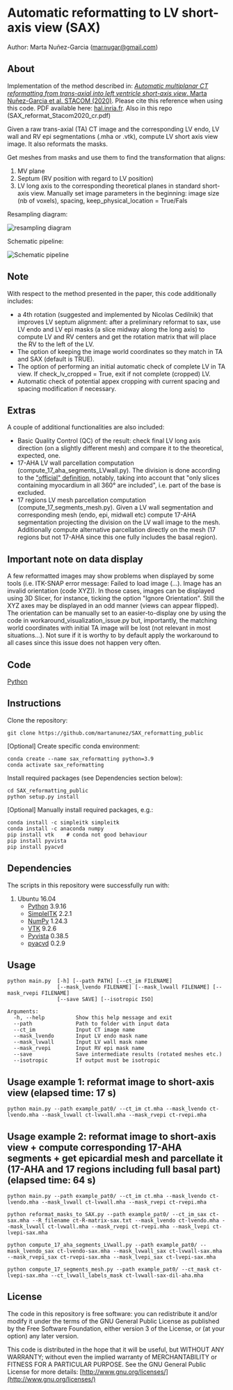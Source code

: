 # Automatic reformatting to LV short-axis view (SAX)
Author: Marta Nuñez-Garcia (marnugar@gmail.com)

## About
Implementation of the method described in:
[*Automatic multiplanar CT reformatting from trans-axial into left ventricle short-axis view*. Marta Nuñez-Garcia et al. STACOM (2020)](https://link.springer.com/chapter/10.1007/978-3-030-68107-4_2). Please cite this reference when using this code. PDF available here: [hal.inria.fr](https://www.google.com/url?sa=t&rct=j&q=&esrc=s&source=web&cd=&cad=rja&uact=8&ved=2ahUKEwjM2O2xqaz1AhUP2BQKHR95AyIQFnoECAsQAQ&url=https%3A%2F%2Fhal.inria.fr%2Fhal-02961500%2Fdocument&usg=AOvVaw2t4ZjZm5ZgfdZa1cxhlp8w). Also in this repo (SAX_reformat_Stacom2020_cr.pdf)

Given a raw trans-axial (TA) CT image and the corresponding LV endo, LV wall and RV epi segmentations (.mha or .vtk), compute LV short axis view image. It also reformats the masks.

Get meshes from masks and use them to find the transformation that aligns:
  1. MV plane
  2. Septum (RV position with regard to LV position)
  3. LV long axis
to the corresponding theoretical planes in standard short-axis view.
Manually set image parameters in the beginning: image size (nb of voxels), spacing, keep_physical_location = True/Fals

Resampling diagram:

![resampling diagram](https://github.com/martanunez/SAX_reformatting_public/blob/main/diagram_resampling.png)

Schematic pipeline:

![Schematic pipeline](https://github.com/martanunez/SAX_reformatting_public/blob/main/schematic_pipeline.png)

## Note
With respect to the method presented in the paper, this code additionally includes:
  - a 4th rotation (suggested and implemented by Nicolas Cedilnik) that improves LV septum alignment: after a  preliminary reformat to sax, use LV endo and LV epi masks (a slice midway along the long axis) to compute LV and RV centers and get the rotation matrix that will place the RV to the left of the LV.
  - The option of keeping the image world coordinates so they match in TA and SAX (default is TRUE).
  - The option of performing an initial automatic check of complete LV in TA view. If check_lv_cropped = True, exit if not complete (cropped) LV. 
  - Automatic check of potential appex cropping with current spacing and spacing modification if necessary.

## Extras
A couple of additional functionalities are also included:
- Basic Quality Control (QC) of the result: check final LV long axis direction (on a slightly different mesh) and compare it to the theoretical, expected, one.
- 17-AHA LV wall parcellation computation (compute_17_aha_segments_LVwall.py). The division is done according to the ["official" definition](https://www.pmod.com/files/download/v34/doc/pcardp/3615.htm), notably, taking into account that "only slices containing myocardium in all 360° are included", i.e. part of the base is excluded.  
- 17 regions LV mesh parcellation computation (compute_17_segments_mesh.py). Given a LV wall segmentation and corresponding mesh (endo, epi, midwall etc) compute 17-AHA segmentation projecting the division on the LV wall image to the mesh. Additionally compute alternative parcellation directly on the mesh (17 regions but not 17-AHA since this one fully includes the basal region).

## Important note on data display
A few reformatted images may show problems when displayed by some tools (i.e. ITK-SNAP error message: Failed to load image (...). Image has an invalid orientation (code XYZ)).
In those cases, images can be displayed using 3D Slicer, for instance, ticking the option "Ignore Orientation". Still the XYZ axes may be displayed in an odd manner (views can appear flipped). The orientation can be manually set to an easier-to-display one by using the code in workaround_visualization_issue.py but, importantly, the matching world coordinates with initial TA image will be lost (not relevant in most situations...).
Not sure if it is worthy to by default apply the workaround to all cases since this issue does not happen very often.



## Code
[Python](https://www.python.org/)


## Instructions
Clone the repository:
```
git clone https://github.com/martanunez/SAX_reformatting_public
```
[Optional] Create specific conda environment:
```
conda create --name sax_reformatting python=3.9
conda activate sax_reformatting
```
Install required packages (see Dependencies section below):
```
cd SAX_reformatting_public
python setup.py install
```
[Optional] Manually install required packages, e.g.:

```
conda install -c simpleitk simpleitk
conda install -c anaconda numpy
pip install vtk    # conda not good behaviour
pip install pyvista
pip install pyacvd
```

## Dependencies
The scripts in this repository were successfully run with:
1. Ubuntu 16.04
    - [Python](https://www.python.org/) 3.9.16
    - [SimpleITK](https://simpleitk.readthedocs.io/en/master/) 2.2.1
    - [NumPy](https://numpy.org/) 1.24.3
    - [VTK](https://vtk.org/) 9.2.6
    - [Pyvista](https://docs.pyvista.org/version/stable/) 0.38.5
    - [pyacvd](https://pypi.org/project/pyacvd/) 0.2.9



## Usage
```
python main.py  [-h] [--path PATH] [--ct_im FILENAME] 
                [--mask_lvendo FILENAME] [--mask_lvwall FILENAME] [--mask_rvepi FILENAME] 
                [--save SAVE] [--isotropic ISO]

Arguments:
  -h, --help          Show this help message and exit
  --path              Path to folder with input data
  --ct_im             Input CT image name
  --mask_lvendo       Input LV endo mask name
  --mask_lvwall       Input LV wall mask name
  --mask_rvepi        Input RV epi mask name
  --save              Save intermediate results (rotated meshes etc.)
  --isotropic         If output must be isotropic
```

## Usage example 1: reformat image to short-axis view (elapsed time: 17 s)
```
python main.py --path example_pat0/ --ct_im ct.mha --mask_lvendo ct-lvendo.mha --mask_lvwall ct-lvwall.mha --mask_rvepi ct-rvepi.mha
```

## Usage example 2: reformat image to short-axis view + compute corresponding 17-AHA segments + get epicardial mesh and parcellate it (17-AHA and 17 regions including full basal part)(elapsed time: 64 s)
```
python main.py --path example_pat0/ --ct_im ct.mha --mask_lvendo ct-lvendo.mha --mask_lvwall ct-lvwall.mha --mask_rvepi ct-rvepi.mha

python reformat_masks_to_SAX.py --path example_pat0/ --ct_im_sax ct-sax.mha --R_filename ct-R-matrix-sax.txt --mask_lvendo ct-lvendo.mha --mask_lvwall ct-lvwall.mha --mask_rvepi ct-rvepi.mha --mask_lvepi ct-lvepi-sax.mha

python compute_17_aha_segments_LVwall.py --path example_pat0/ --mask_lvendo_sax ct-lvendo-sax.mha --mask_lvwall_sax ct-lvwall-sax.mha --mask_rvepi_sax ct-rvepi-sax.mha --mask_lvepi_sax ct-lvepi-sax.mha

python compute_17_segments_mesh.py --path example_pat0/ --ct_mask ct-lvepi-sax.mha --ct_lvwall_labels_mask ct-lvwall-sax-dil-aha.mha

```

## License
The code in this repository is free software: you can redistribute it and/or modify it under the terms of the GNU General Public License as published by the Free Software Foundation, either version 3 of the License, or (at your option) any later version.

This code is distributed in the hope that it will be useful, but WITHOUT ANY WARRANTY; without even the implied warranty of MERCHANTABILITY or FITNESS FOR A PARTICULAR PURPOSE. See the GNU General Public License for more details: [http://www.gnu.org/licenses/](http://www.gnu.org/licenses/)

